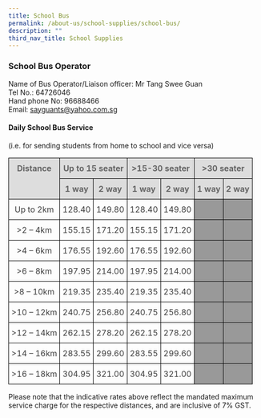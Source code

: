 ```yaml
---
title: School Bus
permalink: /about-us/school-supplies/school-bus/
description: ""
third_nav_title: School Supplies
---
```

### School Bus Operator  


Name of Bus Operator/Liaison officer: Mr Tang Swee Guan <br>
Tel No.: 64726046  <br>
Hand phone No: 96688466  <br>
Email: [sayguants@yahoo.com.sg](mailto:sayguants@yahoo.com.sg)

#### Daily School Bus Service 

(i.e. for sending students from home to school and vice versa)

<style type="text/css">
.tg  {border-collapse:collapse;border-spacing:0;}
.tg td{border-color:black;border-style:solid;border-width:1px;
  overflow:hidden;padding:10px 5px;word-break:normal;}
.tg th{border-color:black;border-style:solid;border-width:1px;
  font-weight:normal;overflow:hidden;padding:10px 5px;word-break:normal;}
.tg .tg-a4yv{background-color:#DDD;color:#666;font-weight:bold;text-align:center;vertical-align:top}
.tg .tg-kw6s{color:#3D3D3D;text-align:center;vertical-align:bottom}
.tg .tg-x1qg{background-color:#999;color:#3D3D3D;text-align:center;vertical-align:bottom}
</style>
<table class="tg">
<thead>
  <tr>
    <th class="tg-a4yv" rowspan="2">Distance</th>
    <th class="tg-a4yv" colspan="2">Up to 15 seater</th>
    <th class="tg-a4yv" colspan="2">&gt;15-30 seater</th>
    <th class="tg-a4yv" colspan="2">&gt;30 seater</th>
  </tr>
  <tr>
    <th class="tg-a4yv">1 way</th>
    <th class="tg-a4yv">2 way</th>
    <th class="tg-a4yv">1 way</th>
    <th class="tg-a4yv">2 way</th>
    <th class="tg-a4yv">1 way</th>
    <th class="tg-a4yv">2 way</th>
  </tr>
</thead>
<tbody>
  <tr>
    <td class="tg-kw6s">Up to 2km</td>
    <td class="tg-kw6s">128.40</td>
    <td class="tg-kw6s">149.80</td>
    <td class="tg-kw6s">128.40</td>
    <td class="tg-kw6s">149.80</td>
    <td class="tg-x1qg"> </td>
    <td class="tg-x1qg"> </td>
  </tr>
  <tr>
    <td class="tg-kw6s">&gt;2 – 4km</td>
    <td class="tg-kw6s">155.15</td>
    <td class="tg-kw6s">171.20</td>
    <td class="tg-kw6s">155.15</td>
    <td class="tg-kw6s">171.20</td>
    <td class="tg-x1qg"> </td>
    <td class="tg-x1qg"> </td>
  </tr>
  <tr>
    <td class="tg-kw6s">&gt;4 – 6km</td>
    <td class="tg-kw6s">176.55</td>
    <td class="tg-kw6s">192.60</td>
    <td class="tg-kw6s">176.55</td>
    <td class="tg-kw6s">192.60</td>
    <td class="tg-x1qg"> </td>
    <td class="tg-x1qg"> </td>
  </tr>
  <tr>
    <td class="tg-kw6s">&gt;6 – 8km</td>
    <td class="tg-kw6s">197.95</td>
    <td class="tg-kw6s">214.00</td>
    <td class="tg-kw6s">197.95</td>
    <td class="tg-kw6s">214.00</td>
    <td class="tg-x1qg"> </td>
    <td class="tg-x1qg"> </td>
  </tr>
  <tr>
    <td class="tg-kw6s">&gt;8 – 10km</td>
    <td class="tg-kw6s">219.35</td>
    <td class="tg-kw6s">235.40</td>
    <td class="tg-kw6s">219.35</td>
    <td class="tg-kw6s">235.40</td>
    <td class="tg-x1qg"> </td>
    <td class="tg-x1qg"> </td>
  </tr>
  <tr>
    <td class="tg-kw6s">&gt;10 – 12km</td>
    <td class="tg-kw6s">240.75</td>
    <td class="tg-kw6s">256.80</td>
    <td class="tg-kw6s"> 240.75</td>
    <td class="tg-kw6s">256.80</td>
    <td class="tg-x1qg"> </td>
    <td class="tg-x1qg"> </td>
  </tr>
  <tr>
    <td class="tg-kw6s">&gt;12 – 14km</td>
    <td class="tg-kw6s">262.15</td>
    <td class="tg-kw6s">278.20</td>
    <td class="tg-kw6s">262.15</td>
    <td class="tg-kw6s">278.20</td>
    <td class="tg-x1qg"> </td>
    <td class="tg-x1qg"> </td>
  </tr>
  <tr>
    <td class="tg-kw6s">&gt;14 – 16km</td>
    <td class="tg-kw6s">283.55</td>
    <td class="tg-kw6s">299.60</td>
    <td class="tg-kw6s">283.55</td>
    <td class="tg-kw6s">299.60</td>
    <td class="tg-x1qg"> </td>
    <td class="tg-x1qg"> </td>
  </tr>
  <tr>
    <td class="tg-kw6s">&gt;16 – 18km</td>
    <td class="tg-kw6s">304.95</td>
    <td class="tg-kw6s">321.00</td>
    <td class="tg-kw6s">304.95</td>
    <td class="tg-kw6s">321.00</td>
    <td class="tg-x1qg"> </td>
    <td class="tg-x1qg"> </td>
  </tr>
</tbody>
</table>

Please note that the indicative rates above reflect the mandated maximum service charge for the respective distances, and are inclusive of 7% GST.